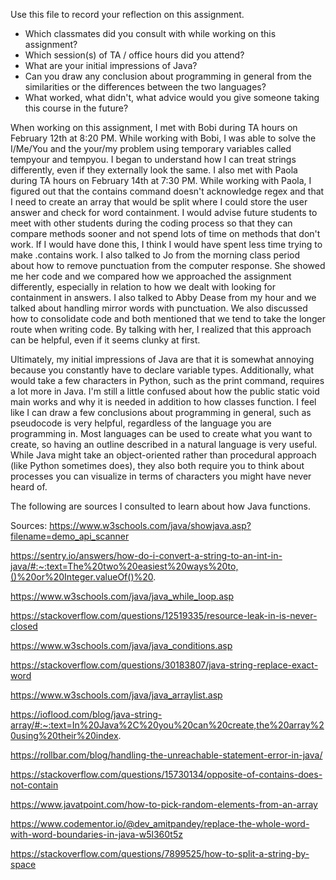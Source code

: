 Use this file to record your reflection on this assignment.

- Which classmates did you consult with while working on this assignment?
- Which session(s) of TA / office hours did you attend?
- What are your initial impressions of Java? 
- Can you draw any conclusion about programming in general from the similarities or the differences between the two languages? 
- What worked, what didn't, what advice would you give someone taking this course in the future?

When working on this assignment, I met with Bobi during TA hours on February 12th at 8:20 PM. While working with Bobi, I was able to solve the I/Me/You and the your/my problem using temporary variables called tempyour and tempyou. I began to understand how I can treat strings differently, even if they externally look the same. I also met with Paola during TA hours on February 14th at 7:30 PM. While working with Paola, I figured out that the contains command doesn't acknowledge regex and that I need to create an array that would be split where I could store the user answer and check for word containment. I would advise future students to meet with other students during the coding process so that they can compare methods sooner and not spend lots of time on methods that don't work. If I would have done this, I think I would have spent less time trying to make .contains work. I also talked to Jo from the morning class period about how to remove punctuation from the computer response. She showed me her code and we compared how we approached the assignment differently, especially in relation to how we dealt with looking for containment in answers. I also talked to Abby Dease from my hour and we talked about handling mirror words with punctuation. We also discussed how to consolidate code and both mentioned that we tend to take the longer route when writing code. By talking with her, I realized that this approach can be helpful, even if it seems clunky at first.

Ultimately, my initial impressions of Java are that it is somewhat annoying because you constantly have to declare variable types. Additionally, what would take a few characters in Python, such as the print command, requires a lot more in Java. I'm still a little confused about how the public static void main works and why it is needed in addition to how classes function. I feel like I can draw a few conclusions about programming in general, such as pseudocode is very helpful, regardless of the language you are programming in. Most languages can be used to create what you want to create, so having an outline described in a natural language is very useful. While Java might take an object-oriented rather than procedural approach (like Python sometimes does), they also both require you to think about processes you can visualize in terms of characters you might have never heard of.

The following are sources I consulted to learn about how Java functions.

Sources:
https://www.w3schools.com/java/showjava.asp?filename=demo_api_scanner

https://sentry.io/answers/how-do-i-convert-a-string-to-an-int-in-java/#:~:text=The%20two%20easiest%20ways%20to,()%20or%20Integer.valueOf()%20.

https://www.w3schools.com/java/java_while_loop.asp

https://stackoverflow.com/questions/12519335/resource-leak-in-is-never-closed

https://www.w3schools.com/java/java_conditions.asp

https://stackoverflow.com/questions/30183807/java-string-replace-exact-word

https://www.w3schools.com/java/java_arraylist.asp

https://ioflood.com/blog/java-string-array/#:~:text=In%20Java%2C%20you%20can%20create,the%20array%20using%20their%20index.

https://rollbar.com/blog/handling-the-unreachable-statement-error-in-java/

https://stackoverflow.com/questions/15730134/opposite-of-contains-does-not-contain

https://www.javatpoint.com/how-to-pick-random-elements-from-an-array

https://www.codementor.io/@dev_amitpandey/replace-the-whole-word-with-word-boundaries-in-java-w5l360t5z

https://stackoverflow.com/questions/7899525/how-to-split-a-string-by-space
